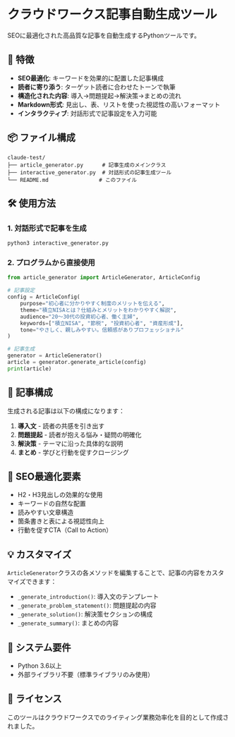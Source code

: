 # クラウドワークス記事自動生成ツール

SEOに最適化された高品質な記事を自動生成するPythonツールです。

## 🚀 特徴

- **SEO最適化**: キーワードを効果的に配置した記事構成
- **読者に寄り添う**: ターゲット読者に合わせたトーンで執筆
- **構造化された内容**: 導入→問題提起→解決策→まとめの流れ
- **Markdown形式**: 見出し、表、リストを使った視認性の高いフォーマット
- **インタラクティブ**: 対話形式で記事設定を入力可能

## 📦 ファイル構成

```
claude-test/
├── article_generator.py      # 記事生成のメインクラス
├── interactive_generator.py  # 対話形式の記事生成ツール
└── README.md                # このファイル
```

## 🛠️ 使用方法

### 1. 対話形式で記事を生成

```bash
python3 interactive_generator.py
```

### 2. プログラムから直接使用

```python
from article_generator import ArticleGenerator, ArticleConfig

# 記事設定
config = ArticleConfig(
    purpose="初心者に分かりやすく制度のメリットを伝える",
    theme="積立NISAとは？仕組みとメリットをわかりやすく解説", 
    audience="20〜30代の投資初心者、働く主婦",
    keywords=["積立NISA", "節税", "投資初心者", "資産形成"],
    tone="やさしく、親しみやすい。信頼感がありプロフェッショナル"
)

# 記事生成
generator = ArticleGenerator()
article = generator.generate_article(config)
print(article)
```

## 📝 記事構成

生成される記事は以下の構成になります：

1. **導入文** - 読者の共感を引き出す
2. **問題提起** - 読者が抱える悩み・疑問の明確化
3. **解決策** - テーマに沿った具体的な説明
4. **まとめ** - 学びと行動を促すクロージング

## 🎯 SEO最適化要素

- H2・H3見出しの効果的な使用
- キーワードの自然な配置
- 読みやすい文章構造
- 箇条書きと表による視認性向上
- 行動を促すCTA（Call to Action）

## 💡 カスタマイズ

`ArticleGenerator`クラスの各メソッドを編集することで、記事の内容をカスタマイズできます：

- `_generate_introduction()`: 導入文のテンプレート
- `_generate_problem_statement()`: 問題提起の内容
- `_generate_solution()`: 解決策セクションの構成
- `_generate_summary()`: まとめの内容

## 🔧 システム要件

- Python 3.6以上
- 外部ライブラリ不要（標準ライブラリのみ使用）

## 📄 ライセンス

このツールはクラウドワークスでのライティング業務効率化を目的として作成されました。